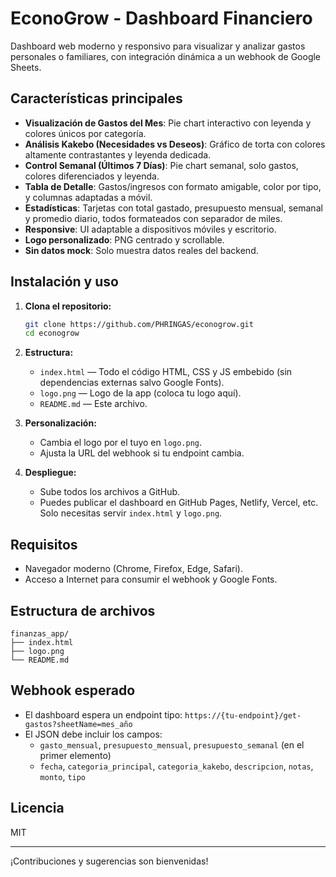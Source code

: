 # EconoGrow - Dashboard Financiero

Dashboard web moderno y responsivo para visualizar y analizar gastos personales o familiares, con integración dinámica a un webhook de Google Sheets.

## Características principales

- **Visualización de Gastos del Mes**: Pie chart interactivo con leyenda y colores únicos por categoría.
- **Análisis Kakebo (Necesidades vs Deseos)**: Gráfico de torta con colores altamente contrastantes y leyenda dedicada.
- **Control Semanal (Últimos 7 Días)**: Pie chart semanal, solo gastos, colores diferenciados y leyenda.
- **Tabla de Detalle**: Gastos/ingresos con formato amigable, color por tipo, y columnas adaptadas a móvil.
- **Estadísticas**: Tarjetas con total gastado, presupuesto mensual, semanal y promedio diario, todos formateados con separador de miles.
- **Responsive**: UI adaptable a dispositivos móviles y escritorio.
- **Logo personalizado**: PNG centrado y scrollable.
- **Sin datos mock**: Solo muestra datos reales del backend.

## Instalación y uso

1. **Clona el repositorio:**
   ```sh
   git clone https://github.com/PHRINGAS/econogrow.git
   cd econogrow
   ```
2. **Estructura:**
   - `index.html` — Todo el código HTML, CSS y JS embebido (sin dependencias externas salvo Google Fonts).
   - `logo.png` — Logo de la app (coloca tu logo aquí).
   - `README.md` — Este archivo.

3. **Personalización:**
   - Cambia el logo por el tuyo en `logo.png`.
   - Ajusta la URL del webhook si tu endpoint cambia.

4. **Despliegue:**
   - Sube todos los archivos a GitHub.
   - Puedes publicar el dashboard en GitHub Pages, Netlify, Vercel, etc. Solo necesitas servir `index.html` y `logo.png`.

## Requisitos
- Navegador moderno (Chrome, Firefox, Edge, Safari).
- Acceso a Internet para consumir el webhook y Google Fonts.

## Estructura de archivos
```
finanzas_app/
├── index.html
├── logo.png
└── README.md
```

## Webhook esperado
- El dashboard espera un endpoint tipo:
  `https://{tu-endpoint}/get-gastos?sheetName=mes_año`
- El JSON debe incluir los campos:
  - `gasto_mensual`, `presupuesto_mensual`, `presupuesto_semanal` (en el primer elemento)
  - `fecha`, `categoria_principal`, `categoria_kakebo`, `descripcion`, `notas`, `monto`, `tipo`

## Licencia
MIT

---
¡Contribuciones y sugerencias son bienvenidas!
